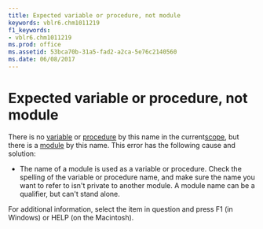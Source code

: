 ```yaml
---
title: Expected variable or procedure, not module
keywords: vblr6.chm1011219
f1_keywords:
- vblr6.chm1011219
ms.prod: office
ms.assetid: 53bca70b-31a5-fad2-a2ca-5e76c2140560
ms.date: 06/08/2017
---
```



# Expected variable or procedure, not module

There is no [variable](../../Glossary/vbe-glossary.md#variable) or [procedure](../../Glossary/vbe-glossary.md#procedure) by this name in the current[scope](../../Glossary/vbe-glossary.md#scope), but there is a [module](../../Glossary/vbe-glossary.md#module) by this name. This error has the following cause and solution:



- The name of a module is used as a variable or procedure. Check the spelling of the variable or procedure name, and make sure the name you want to refer to isn't private to another module. A module name can be a qualifier, but can't stand alone.
    

For additional information, select the item in question and press F1 (in Windows) or HELP (on the Macintosh).

